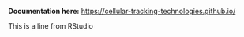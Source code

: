 **Documentation here:** https://cellular-tracking-technologies.github.io/

This is a line from RStudio